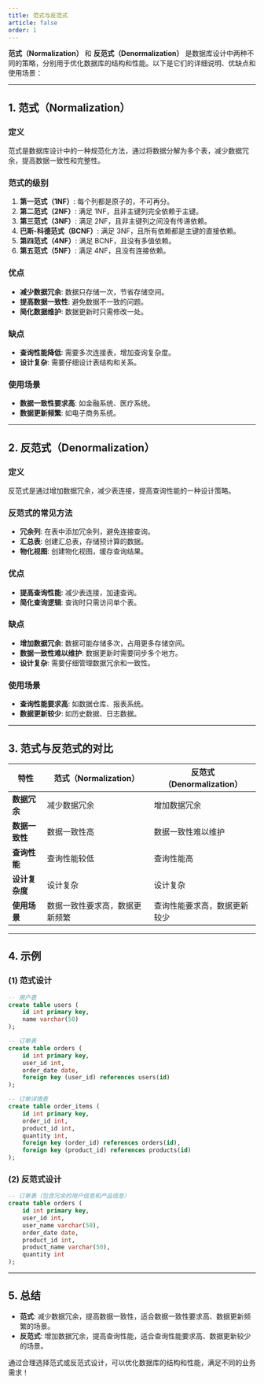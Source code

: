 ```yaml
---
title: 范式与反范式
article: false
order: 1
---
```


**范式（Normalization）** 和 **反范式（Denormalization）** 是数据库设计中两种不同的策略，分别用于优化数据库的结构和性能。以下是它们的详细说明、优缺点和使用场景：

---

## **1. 范式（Normalization）**

### **定义**
范式是数据库设计中的一种规范化方法，通过将数据分解为多个表，减少数据冗余，提高数据一致性和完整性。

### **范式的级别**
1. **第一范式（1NF）**: 每个列都是原子的，不可再分。
2. **第二范式（2NF）**: 满足 1NF，且非主键列完全依赖于主键。
3. **第三范式（3NF）**: 满足 2NF，且非主键列之间没有传递依赖。
4. **巴斯-科德范式（BCNF）**: 满足 3NF，且所有依赖都是主键的直接依赖。
5. **第四范式（4NF）**: 满足 BCNF，且没有多值依赖。
6. **第五范式（5NF）**: 满足 4NF，且没有连接依赖。

### **优点**
- **减少数据冗余**: 数据只存储一次，节省存储空间。
- **提高数据一致性**: 避免数据不一致的问题。
- **简化数据维护**: 数据更新时只需修改一处。

### **缺点**
- **查询性能降低**: 需要多次连接表，增加查询复杂度。
- **设计复杂**: 需要仔细设计表结构和关系。

### **使用场景**
- **数据一致性要求高**: 如金融系统、医疗系统。
- **数据更新频繁**: 如电子商务系统。

---

## **2. 反范式（Denormalization）**

### **定义**
反范式是通过增加数据冗余，减少表连接，提高查询性能的一种设计策略。

### **反范式的常见方法**
- **冗余列**: 在表中添加冗余列，避免连接查询。
- **汇总表**: 创建汇总表，存储预计算的数据。
- **物化视图**: 创建物化视图，缓存查询结果。

### **优点**
- **提高查询性能**: 减少表连接，加速查询。
- **简化查询逻辑**: 查询时只需访问单个表。

### **缺点**
- **增加数据冗余**: 数据可能存储多次，占用更多存储空间。
- **数据一致性难以维护**: 数据更新时需要同步多个地方。
- **设计复杂**: 需要仔细管理数据冗余和一致性。

### **使用场景**
- **查询性能要求高**: 如数据仓库、报表系统。
- **数据更新较少**: 如历史数据、日志数据。

---

## **3. 范式与反范式的对比**

| 特性           | 范式（Normalization）          | 反范式（Denormalization）    |
| -------------- | ------------------------------ | ---------------------------- |
| **数据冗余**   | 减少数据冗余                   | 增加数据冗余                 |
| **数据一致性** | 数据一致性高                   | 数据一致性难以维护           |
| **查询性能**   | 查询性能较低                   | 查询性能高                   |
| **设计复杂度** | 设计复杂                       | 设计复杂                     |
| **使用场景**   | 数据一致性要求高，数据更新频繁 | 查询性能要求高，数据更新较少 |

---

## **4. 示例**

### **(1) 范式设计**
```sql
-- 用户表
create table users (
    id int primary key,
    name varchar(50)
);

-- 订单表
create table orders (
    id int primary key,
    user_id int,
    order_date date,
    foreign key (user_id) references users(id)
);

-- 订单详情表
create table order_items (
    id int primary key,
    order_id int,
    product_id int,
    quantity int,
    foreign key (order_id) references orders(id),
    foreign key (product_id) references products(id)
);
```

### **(2) 反范式设计**
```sql
-- 订单表（包含冗余的用户信息和产品信息）
create table orders (
    id int primary key,
    user_id int,
    user_name varchar(50),
    order_date date,
    product_id int,
    product_name varchar(50),
    quantity int
);
```

---

## **5. 总结**
- **范式**: 减少数据冗余，提高数据一致性，适合数据一致性要求高、数据更新频繁的场景。
- **反范式**: 增加数据冗余，提高查询性能，适合查询性能要求高、数据更新较少的场景。

通过合理选择范式或反范式设计，可以优化数据库的结构和性能，满足不同的业务需求！
